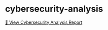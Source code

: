 # cybersecurity-analysis

[📄 View Cybersecurity Analysis Report](https://github.com/himanshujangra1697/cybersecurity-analysis/blob/main/Report.pdf)
